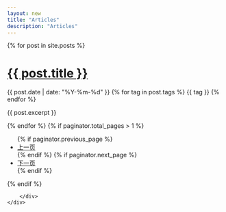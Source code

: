```yaml
---
layout: new
title: "Articles"
description: "Articles"  
---
```



<div class="container articles-page">
	<div class="row">
		<div class="col-xs-12 col-md-8 col-lg-9">
			{% for post in site.posts %}
			<div class="panel">
				<div class="panel-body">
					<h1><a href="{{ post.url | prepend: site.baseurl }}">{{ post.title }}</a></h1>
					<div class="article-attrs">
						<span class="pull-left">
							<i class="fa fa-fw fa-calendar"></i> {{ post.date | date: "%Y-%m-%d" }}
						</span>
						<span><i class="fa fa-fw fa-tags"></i> 
							{% for tag in post.tags %}
								<span>{{ tag }}</span>
							{% endfor %}
						</span>
					</div>
					<p>{{ post.excerpt }}</p>
				</div>
			</div>
			{% endfor %}
			<!-- Pager -->
			{% if paginator.total_pages > 1 %}
			<ul class="pager">
			    {% if paginator.previous_page %}
			    <li class="previous">
			        <a href="{{ paginator.previous_page_path | prepend: site.baseurl | replace: '//', '/' }}">上一页</a>
			    </li>
			    {% endif %}
			    {% if paginator.next_page %}
			    <li class="next">
			        <a href="{{ paginator.next_page_path | prepend: site.baseurl | replace: '//', '/' }}">下一页</a>
			    </li>
			    {% endif %}
			</ul>
			{% endif %}
		</div>
		<div class="col-xs-12 col-md-4 col-lg-3">
			
		</div>
	</div>
</div>